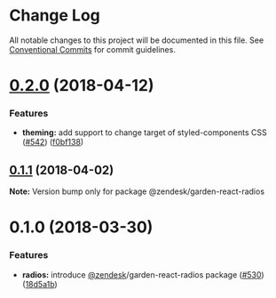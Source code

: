 # Change Log

All notable changes to this project will be documented in this file.
See [Conventional Commits](https://conventionalcommits.org) for commit guidelines.

<a name="0.2.0"></a>
# [0.2.0](https://github.com/zendeskgarden/react-components/compare/@zendesk/garden-react-radios@0.1.1...@zendesk/garden-react-radios@0.2.0) (2018-04-12)


### Features

* **theming:** add support to change target of styled-components CSS ([#542](https://github.com/zendeskgarden/react-components/issues/542)) ([f0bf138](https://github.com/zendeskgarden/react-components/commit/f0bf138))




<a name="0.1.1"></a>
## [0.1.1](https://github.com/zendeskgarden/react-components/compare/@zendesk/garden-react-radios@0.1.0...@zendesk/garden-react-radios@0.1.1) (2018-04-02)




**Note:** Version bump only for package @zendesk/garden-react-radios

<a name="0.1.0"></a>
# 0.1.0 (2018-03-30)


### Features

* **radios:** introduce [@zendesk](https://github.com/zendesk)/garden-react-radios package ([#530](https://github.com/zendeskgarden/react-components/issues/530)) ([18d5a1b](https://github.com/zendeskgarden/react-components/commit/18d5a1b))
